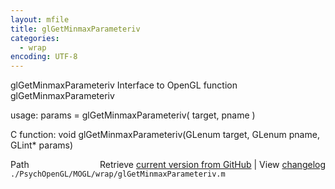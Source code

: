 ```yaml
---
layout: mfile
title: glGetMinmaxParameteriv
categories:
  - wrap
encoding: UTF-8
---
```


glGetMinmaxParameteriv  Interface to OpenGL function glGetMinmaxParameteriv

usage:  params = glGetMinmaxParameteriv\( target, pname \)

C function:  void glGetMinmaxParameteriv\(GLenum target, GLenum pname, GLint\* params\)


<div class="code_header" style="text-align:right;">
  <span style="float:left;">Path&nbsp;&nbsp;</span> <span class="counter">Retrieve <a href=
  "https://raw.github.com/Psychtoolbox-3/Psychtoolbox-3/beta/./PsychOpenGL/MOGL/wrap/glGetMinmaxParameteriv.m">current version from GitHub</a> | View <a href=
  "https://github.com/Psychtoolbox-3/Psychtoolbox-3/commits/beta/./PsychOpenGL/MOGL/wrap/glGetMinmaxParameteriv.m">changelog</a></span>
</div>
<div class="code">
  <code>./PsychOpenGL/MOGL/wrap/glGetMinmaxParameteriv.m</code>
</div>
